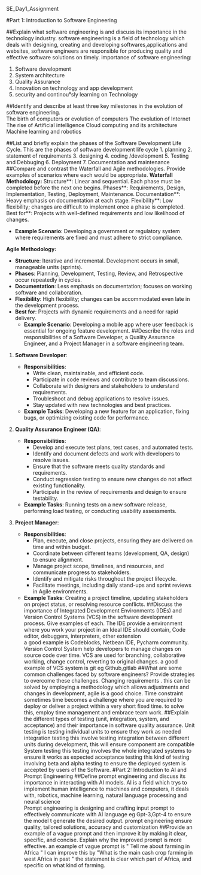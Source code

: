 SE_Day1_Assignment


#Part 1: Introduction to Software Engineering

##Explain what software engineering is and discuss its importance in the technology industry.
 software engineering is a field of technology which deals with designing, creating and developing softwares,applications and websites, software engineers are responsible for producing quality and effective software solutions on timely.
 importance of software engineering:
   1. Software development 
   2. System architecture 
   3. Quality Assurance
   4. Innovation on technology and app development 
   5. security and continou⁸sly learning on Technology 
 
##Identify and describe at least three key milestones in the evolution of software engineering.  
  The birth of computers or evolution of computers 
  The evolution of Internet 
  The rise of Artificial intelligence 
  Cloud computing and its architecture 
  Machine learning and robotics

##List and briefly explain the phases of the Software Development Life Cycle.
   This are the phases of software development life cycle
       1. planning 
       2. statement of requirements 
       3. designing 
       4. coding /development 
       5. Testing and Debbuging 
       6. Deployment 
       7. Documentation and maintenance      
##Compare and contrast the Waterfall and Agile methodologies. Provide examples of scenarios where each would be appropriate.
**Waterfall Methodology:**
Structure**: Linear and sequential. Each phase must be completed before the next one begins.
Phases**: Requirements, Design, Implementation, Testing, Deployment, Maintenance.
Documentation**: Heavy emphasis on documentation at each stage.
Flexibility**: Low flexibility; changes are difficult to implement once a phase is completed.
Best for**: Projects with well-defined requirements and low likelihood of changes. 
  - **Example Scenario**: Developing a government or regulatory system where requirements are fixed and must adhere to strict compliance.

**Agile Methodology:**

- **Structure**: Iterative and incremental. Development occurs in small, manageable units (sprints).
- **Phases**: Planning, Development, Testing, Review, and Retrospective occur repeatedly in cycles.
- **Documentation**: Less emphasis on documentation; focuses on working software and collaboration.
- **Flexibility**: High flexibility; changes can be accommodated even late in the development process.
- **Best for**: Projects with dynamic requirements and a need for rapid delivery.
  - **Example Scenario**: Developing a mobile app where user feedback is essential for ongoing feature development.
##Describe the roles and responsibilities of a Software Developer, a Quality Assurance Engineer, and a Project Manager in a software engineering team.
1. **Software Developer**:
   - **Responsibilities**:
     - Write clean, maintainable, and efficient code.
     - Participate in code reviews and contribute to team discussions.
     - Collaborate with designers and stakeholders to understand requirements.
     - Troubleshoot and debug applications to resolve issues.
     - Stay updated with new technologies and best practices.
   - **Example Tasks**: Developing a new feature for an application, fixing bugs, or optimizing existing code for performance.

2. **Quality Assurance Engineer (QA)**:
   - **Responsibilities**:
     - Develop and execute test plans, test cases, and automated tests.
     - Identify and document defects and work with developers to resolve issues.
     - Ensure that the software meets quality standards and requirements.
     - Conduct regression testing to ensure new changes do not affect existing functionality.
     - Participate in the review of requirements and design to ensure testability.
   - **Example Tasks**: Running tests on a new software release, performing load testing, or conducting usability assessments.

3. **Project Manager**:
   - **Responsibilities**:
     - Plan, execute, and close projects, ensuring they are delivered on time and within budget.
     - Coordinate between different teams (development, QA, design) to ensure alignment.
     - Manage project scope, timelines, and resources, and communicate progress to stakeholders.
     - Identify and mitigate risks throughout the project lifecycle.
     - Facilitate meetings, including daily stand-ups and sprint reviews in Agile environments.
   - **Example Tasks**: Creating a project timeline, updating stakeholders on project status, or resolving resource conflicts.
##Discuss the importance of Integrated Development Environments (IDEs) and Version Control Systems (VCS) in the software development process. Give examples of each.
  The IDE provide a environment where you work your project in
   an Ideal IDE should contain, Code editor,  debuggers,  interpreters, other extension  
   a good example is Codeblocks, Netbean IDE, Pycharm community.
 Version Control System help developers to manage changes on source code over time.
  VCS are used for branching, collaborative working, change control, reverting to original changes.
   a good example of VCS system is git eg Github,gitlab
##What are some common challenges faced by software engineers? Provide strategies to overcome these challenges.
  Changing requirements .
     this can be solved by employing a methodology which allows adjustments and changes in development,  agile is a good choice.
  Time constraint 
    sometimes time becomes a challenge where you are required to deploy or deliver a project within a very short fixed time. 
    to solve this, employ time management and embrace team work.
##Explain the different types of testing (unit, integration, system, and acceptance) and their importance in software quality assurance.
 Unit testing is testing individual units to ensure they work as needed
 integration testing this involve testing integration between different units during development, this will ensure component are compatible 
 System testing this testing involves the whole integrated systems to ensure it works as expected 
 acceptance testing this kind of testing involving beta and alpha testing to ensure the deployed system is accepted by users of the Software.
#Part 2: Introduction to AI and Prompt Engineering
##Define prompt engineering and discuss its importance in interacting with AI models.
AI is a field which trys to implement human intelligence to machines and computers, it deals with, robotics, machine learning, natural language processing and neural science  
Prompt engineering is designing and crafting input prompt to effectively communicate with AI language eg Gpt-3,Gpt-4 to ensure the model t
generate the desired output.
 prompt engineering ensure quality, tailored solutions, accuracy and customization 
##Provide an example of a vague prompt and then improve it by making it clear, specific, and concise. Explain why the improved prompt is more effective.
an example of vague prompt is " Tell me about farming in Africa "
I can improve this by "What is the main cash crop farming in west Africa in past " the statement is clear which part of Africa, and specific on what kind of farming.
